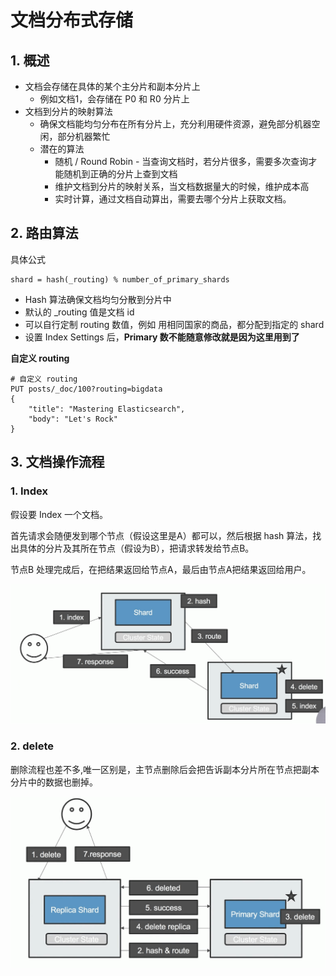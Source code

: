 # 文档分布式存储

## 1. 概述

* 文档会存储在具体的某个主分片和副本分片上
  * 例如文档1，会存储在 P0 和 R0 分片上
* 文档到分片的映射算法
  * 确保文档能均匀分布在所有分片上，充分利用硬件资源，避免部分机器空闲，部分机器繁忙
  * 潜在的算法
    * 随机 / Round Robin - 当查询文档时，若分片很多，需要多次查询才能随机到正确的分片上查到文档
    * 维护文档到分片的映射关系，当文档数据量大的时候，维护成本高
    * 实时计算，通过文档自动算出，需要去哪个分片上获取文档。



## 2. 路由算法

具体公式

```shell
shard = hash(_routing) % number_of_primary_shards
```

* Hash 算法确保文档均匀分散到分片中
* 默认的 _routing 值是文档 id
* 可以自行定制 routing 数值，例如 用相同国家的商品，都分配到指定的 shard
* 设置 Index Settings 后，**Primary 数不能随意修改就是因为这里用到了**

**自定义 routing**

```shell
# 自定义 routing
PUT posts/_doc/100?routing=bigdata
{
	"title": "Mastering Elasticsearch",
	"body": "Let's Rock"
}
```



## 3. 文档操作流程

### 1. Index

假设要 Index 一个文档。

首先请求会随便发到哪个节点（假设这里是A）都可以，然后根据 hash 算法，找出具体的分片及其所在节点（假设为B），把请求转发给节点B。

节点B 处理完成后，在把结果返回给节点A，最后由节点A把结果返回给用户。

![index-process](assets/index-process.png)



### 2. delete

删除流程也差不多,唯一区别是，主节点删除后会把告诉副本分片所在节点把副本分片中的数据也删掉。

![delete-process](assets/delete-process.png)